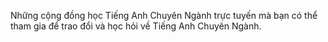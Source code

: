 Những cộng đồng học Tiếng Anh Chuyên Ngành trực tuyến mà bạn có thể tham gia để trao đổi và học hỏi về Tiếng Anh Chuyên Ngành.

